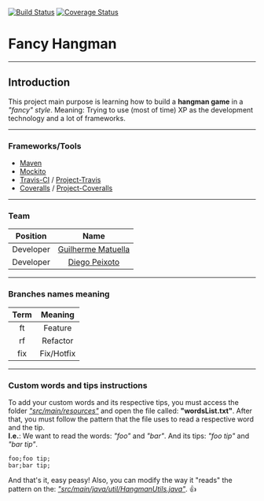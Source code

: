[![Build Status](https://travis-ci.org/matuella/fancy-hangman.svg?branch=master)](https://travis-ci.org/matuella/fancy-hangman)
[![Coverage Status](https://coveralls.io/repos/github/matuella/fancy-hangman/badge.svg?branch=master)](https://coveralls.io/github/matuella/fancy-hangman?branch=master)

# Fancy Hangman
---
## Introduction

This project main purpose is learning how to build a **hangman game** in a *"fancy" style*.
Meaning: Trying to use (most of time) XP as the development technology and a lot of frameworks.

---
### Frameworks/Tools

- [Maven](https://maven.apache.org/)
- [Mockito](https://mockito.org/)
- [Travis-CI](https://travis-ci.org/) / [Project-Travis](https://travis-ci.org/matuella/fancy-hangman)
- [Coveralls](https://coveralls.io/) / [Project-Coveralls](https://coveralls.io/github/matuella/fancy-hangman)

---
### Team

| Position      | Name                                              |
|:-------------:|:-------------------------------------------------:|
| Developer     | [Guilherme Matuella](https://github.com/matuella) |
| Developer     | [Diego Peixoto](https://github.com/dvpeixoto)     |

---
### Branches names meaning

| Term         | Meaning                                           |
|:------------:|:-------------------------------------------------:|
|ft            | Feature                                           |
|rf            | Refactor                                          |
|fix           | Fix/Hotfix                                        |

---

### Custom words and tips instructions

To add your custom words and its respective tips, you must access the folder [*"src/main/resources"*](https://github.com/matuella/fancy-hangman/tree/master/src/main/resources) and open the file called: **"wordsList.txt"**. After that, you must follow the pattern that the file uses to read a respective word and the tip.<br/>
**I.e.**: We want to read the words: *"foo"* and *"bar"*. And its tips: *"foo tip"* and *"bar tip"*.
<pre><code>foo;foo tip;
bar;bar tip;</pre></code>

And that's it, easy peasy! Also, you can modify the way it "reads" the pattern on the: [*"src/main/java/util/HangmanUtils.java"*](https://github.com/matuella/fancy-hangman/tree/master/src/main/java/util). :+1:
